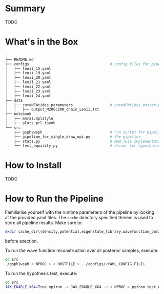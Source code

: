 # Summary
TODO

# What's in the Box
```bash
.
├── README.md
├── configs                                     # config files for pipeline run
│   ├── leoii_15.yaml
│   ├── leoii_19.yaml
│   ├── leoii_20.yaml
│   ├── leoii_21.yaml
│   ├── leoii_22.yaml
│   ├── leoii_23.yaml
│   ├── leoii_24.yaml
├── data
│   ├── coreNFWtides_parameters                 # coreNFWtides posterior samples 
│   │   ├── output_M200c200_chain_LeoII.txt
├── notebook
│   ├── mnras.mplstyle
│   ├── plots_prl.ipynb
└── src
    ├── gsph2wsph                               # run script for pipelin
    ├── pipeline_for_single_draw_mpi.py         # the pipeline
    ├── stats.py                                # mmd fuse implementation
    └── test_equality.py                        # driver for hypothesis test
```
# How to Install
TODO

# How to Run the Pipeline

Familiarise yourself with the runtime parameters of the pipeline by looking at
the provided yaml files. The `cache` directory specified therein is used to
store all pipeline results. Make sure to:
```bash
mkdir cache_dir\{density,potential,eigenstate_library,wavefunction_params,mmd_fuse}
```
before exection.

To run the wave function reconstruction over all posterior samples, execute:
```bash
cd src 
./gsph2wsph < NPROC > < HOSTFILE > ../configs/<YAML_CONFIG_FILE>
```

To run the hypothesis test, execute:
```bash
cd src 
JAX_ENABLE_X64=True mpirun -x JAX_ENABLE_X64 -n < NPROC > python test_equality.py ../configs/<YAML_CONFIG_FILE>
```
